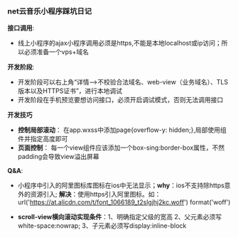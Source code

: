 ### net云音乐小程序踩坑日记

**接口调用**:

+ 线上小程序的ajax小程序调用必须是https,不能是本地localhost或ip访问；所以必须准备一个vps+域名





**开发阶段**: 

+ 开发阶段可以右上角“详情-->不校验合法域名、web-view（业务域名）、TLS版本以及HTTPS证书”，进行本地调试
+ 开发阶段在手机预览要想访问接口，必须开启调试模式，否则无法调用接口

**开发技巧**
+ **控制局部滚动**： 在app.wxss中添加page{overflow-y: hidden;},局部使用<scroll-view>组件并指定高度即可
+ **页面控制**： 每一个view组件应该添加一个box-sing:border-box属性，不然padding会导致view溢出屏幕

**Q&A**:
+ 小程序中引入的阿里图标库图标在ios中无法显示；**why**：ios不支持除https意外的资源引入; **解决**：使用https引入阿里图标。如：url('https://at.alicdn.com/t/font_1066189_t2slgjhj2kc.woff') format('woff')
  
+ **scroll-view横向滚动实现条件**：1、明确指定父级的宽高 2、父元素必须写white-space:nowrap; 3、子元素必须写display:inline-block